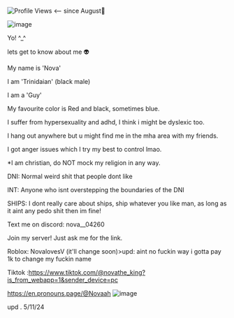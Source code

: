 ![Profile Views](https://komarev.com/ghpvc/?username=yourusername) <-- since August🎉

![image](https://github.com/user-attachments/assets/dea24cbf-6856-481a-80cf-bcda3c038917)

Yo! ^_^

lets get to know about me 👽

My name is 'Nova'

I am 'Trinidaian' (black male)

I am a 'Guy'

My favourite color is Red and black, sometimes blue.

I suffer from hypersexuality and adhd, I think i might be dyslexic too.

I hang out anywhere but u might find me in the mha area with my friends.

I got anger issues which I try my best to control lmao.

*I am christian, do NOT mock my religion in any way.


DNI: Normal weird shit that people dont like

INT: Anyone who isnt overstepping the boundaries of the DNI


SHIPS: I dont really care about ships, ship whatever you like man, as long as it aint any pedo shit then im fine!

Text me on discord:  nova__04260

Join my server! Just ask me for the link.

Roblox: NovalovesV (it'll change soon)>upd: aint no fuckin way i gotta pay 1k to change my fuckin name

Tiktok :https://www.tiktok.com/@novathe_king?is_from_webapp=1&sender_device=pc

https://en.pronouns.page/@Novaah
![image](https://github.com/user-attachments/assets/7abcdbc9-405e-4781-928d-e00e4cdf4ce4)

upd . 5/11/24




